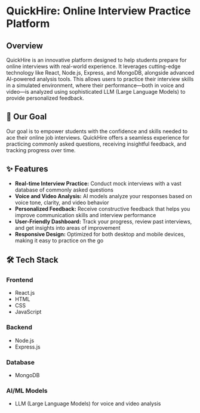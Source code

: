 # QuickHire: Online Interview Practice Platform

## Overview

QuickHire is an innovative platform designed to help students prepare for online interviews with real-world experience. It leverages cutting-edge technology like React, Node.js, Express, and MongoDB, alongside advanced AI-powered analysis tools. This allows users to practice their interview skills in a simulated environment, where their performance—both in voice and video—is analyzed using sophisticated LLM (Large Language Models) to provide personalized feedback.

## 🎯 Our Goal

Our goal is to empower students with the confidence and skills needed to ace their online job interviews. QuickHire offers a seamless experience for practicing commonly asked questions, receiving insightful feedback, and tracking progress over time.

## ✨ Features

- **Real-time Interview Practice:** Conduct mock interviews with a vast database of commonly asked questions
- **Voice and Video Analysis:** AI models analyze your responses based on voice tone, clarity, and video behavior
- **Personalized Feedback:** Receive constructive feedback that helps you improve communication skills and interview performance
- **User-Friendly Dashboard:** Track your progress, review past interviews, and get insights into areas of improvement
- **Responsive Design:** Optimized for both desktop and mobile devices, making it easy to practice on the go

## 🛠️ Tech Stack

### Frontend
- React.js
- HTML
- CSS
- JavaScript

### Backend
- Node.js
- Express.js

### Database
- MongoDB

### AI/ML Models
- LLM (Large Language Models) for voice and video analysis
